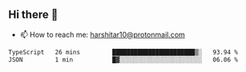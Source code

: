 ## Hi there 👋
- 📫 How to reach me: harshitar10@protonmail.com  
<!--START_SECTION:waka-->

```txt
TypeScript   26 mins         ███████████████████████▒░   93.94 %
JSON         1 min           █▓░░░░░░░░░░░░░░░░░░░░░░░   06.06 %
```

<!--END_SECTION:waka-->

<!--
**hharshitarora/hharshitarora** is a ✨ _special_ ✨ repository because its `README.md` (this file) appears on your GitHub profile.

Here are some ideas to get you started:

- 🔭 I’m currently working on ...
- 🌱 I’m currently learning ...
- 👯 I’m looking to collaborate on ...
- 🤔 I’m looking for help with ...
- 💬 Ask me about ...
- 📫 How to reach me: ...
- 😄 Pronouns: ...
- ⚡ Fun fact: ...
-->
